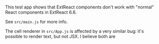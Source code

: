 This test app shows that ExtReact components don't work with "normal" React
components in ExtReact 6.6.

See `src/main.js` for more info.

The cell renderer in `src/App.js` is affected by a very similar bug: it's
possible to render text, but not JSX. I believe both are 